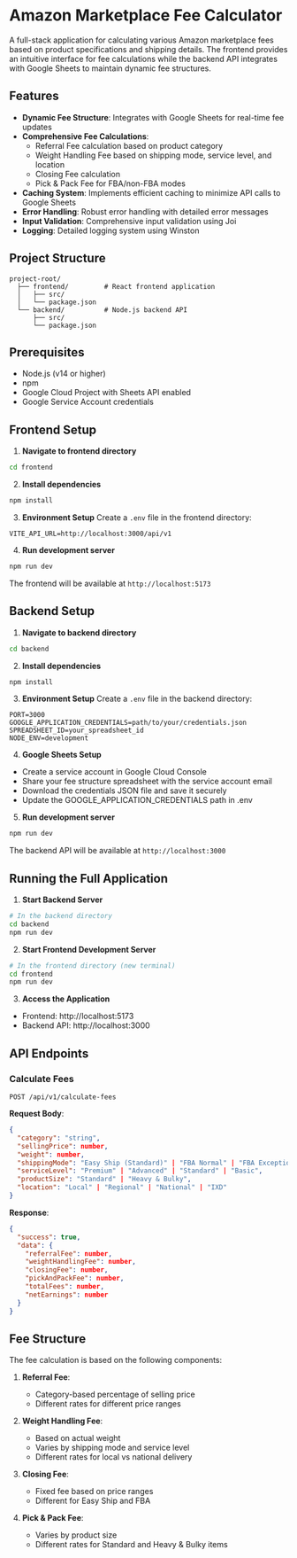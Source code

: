 # Amazon Marketplace Fee Calculator
A full-stack application for calculating various Amazon marketplace fees based on product specifications and shipping details. The frontend provides an intuitive interface for fee calculations while the backend API integrates with Google Sheets to maintain dynamic fee structures.

## Features
- **Dynamic Fee Structure**: Integrates with Google Sheets for real-time fee updates
- **Comprehensive Fee Calculations**:
  - Referral Fee calculation based on product category
  - Weight Handling Fee based on shipping mode, service level, and location
  - Closing Fee calculation
  - Pick & Pack Fee for FBA/non-FBA modes
- **Caching System**: Implements efficient caching to minimize API calls to Google Sheets
- **Error Handling**: Robust error handling with detailed error messages
- **Input Validation**: Comprehensive input validation using Joi
- **Logging**: Detailed logging system using Winston

## Project Structure
```
project-root/
  ├── frontend/         # React frontend application
  │   ├── src/
  │   └── package.json
  └── backend/          # Node.js backend API
      ├── src/
      └── package.json
```

## Prerequisites
- Node.js (v14 or higher)
- npm
- Google Cloud Project with Sheets API enabled
- Google Service Account credentials

## Frontend Setup

1. **Navigate to frontend directory**
```bash
cd frontend
```

2. **Install dependencies**
```bash
npm install
```

3. **Environment Setup**
Create a `.env` file in the frontend directory:
```env
VITE_API_URL=http://localhost:3000/api/v1
```

4. **Run development server**
```bash
npm run dev
```
The frontend will be available at `http://localhost:5173`

## Backend Setup

1. **Navigate to backend directory**
```bash
cd backend
```

2. **Install dependencies**
```bash
npm install
```

3. **Environment Setup**
Create a `.env` file in the backend directory:
```env
PORT=3000
GOOGLE_APPLICATION_CREDENTIALS=path/to/your/credentials.json
SPREADSHEET_ID=your_spreadsheet_id
NODE_ENV=development
```

4. **Google Sheets Setup**
- Create a service account in Google Cloud Console
- Share your fee structure spreadsheet with the service account email
- Download the credentials JSON file and save it securely
- Update the GOOGLE_APPLICATION_CREDENTIALS path in .env

5. **Run development server**
```bash
npm run dev
```
The backend API will be available at `http://localhost:3000`

## Running the Full Application

1. **Start Backend Server**
```bash
# In the backend directory
cd backend
npm run dev
```

2. **Start Frontend Development Server**
```bash
# In the frontend directory (new terminal)
cd frontend
npm run dev
```

3. **Access the Application**
- Frontend: http://localhost:5173
- Backend API: http://localhost:3000

## API Endpoints

### Calculate Fees
```http
POST /api/v1/calculate-fees
```

**Request Body**:
```json
{
  "category": "string",
  "sellingPrice": number,
  "weight": number,
  "shippingMode": "Easy Ship (Standard)" | "FBA Normal" | "FBA Exception" | "Self Ship" | "Seller Flex",
  "serviceLevel": "Premium" | "Advanced" | "Standard" | "Basic",
  "productSize": "Standard" | "Heavy & Bulky",
  "location": "Local" | "Regional" | "National" | "IXD"
}
```

**Response**:
```json
{
  "success": true,
  "data": {
    "referralFee": number,
    "weightHandlingFee": number,
    "closingFee": number,
    "pickAndPackFee": number,
    "totalFees": number,
    "netEarnings": number
  }
}
```

## Fee Structure
The fee calculation is based on the following components:

1. **Referral Fee**:
   - Category-based percentage of selling price
   - Different rates for different price ranges

2. **Weight Handling Fee**:
   - Based on actual weight
   - Varies by shipping mode and service level
   - Different rates for local vs national delivery

3. **Closing Fee**:
   - Fixed fee based on price ranges
   - Different for Easy Ship and FBA

4. **Pick & Pack Fee**:
   - Varies by product size
   - Different rates for Standard and Heavy & Bulky items

